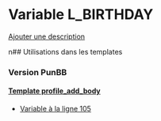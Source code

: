 # Variable L_BIRTHDAY
[Ajouter une description](https://fa-tvars.appspot.com/L_BIRTHDAY)

n## Utilisations dans les templates

### Version PunBB

#### [Template profile_add_body](punbb/profile_add_body.md)
* [Variable à la ligne 105](../punbb/profile_add_body.tpl#L105)